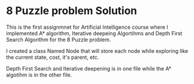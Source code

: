 # 8 Puzzle problem Solution
This is the first assignmnet for Artificial Intelligence course where I implemented A* algorithm, Iterative deepeing Algortihms and Depth First Search Algorithm for the 8 Puzzle problem.

I created a class Named Node that will store each node while exploring like the current state, cost, it's parent, etc. 

Depth First Search and Iterative deepening is in one file while the A* algotihm is in the other file.
